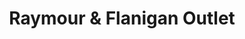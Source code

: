 ---
title: "Raymour & Flanigan Outlet"
url: /niagara-falls/raymour-and-flanigan-outlet/
shop: furniture
---